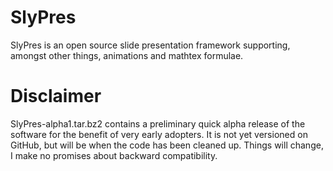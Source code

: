 SlyPres
=======

SlyPres is an open source slide presentation framework supporting, amongst other things, animations and mathtex formulae.

Disclaimer
==========
SlyPres-alpha1.tar.bz2 contains a preliminary quick alpha release of the software for the benefit of very early adopters. It is not yet versioned on GitHub, but will be when the code has been cleaned up. Things will change, I make no promises about backward compatibility.

